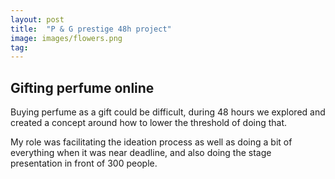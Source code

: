 ```yaml
---
layout: post
title:  "P & G prestige 48h project"
image: images/flowers.png
tag:
---
```

## Gifting perfume online

Buying perfume as a gift could be difficult, during 48 hours we explored and created a concept around how to lower the threshold of doing that. 

My role was facilitating the ideation process as well as doing a bit of everything when it was near deadline, and also doing the stage presentation in front of 300 people.


<iframe width="480" height="360" src="httpss://www.youtube.com/embed/HGWYvERDFqg?rel=0" frameborder="0" allowfullscreen></iframe>